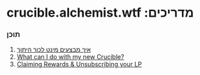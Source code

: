 # crucible.alchemist.wtf :מדריכים

### תוכן

1. [איך מבצעים מינט לכור היתוך](how-do-i-mint-a-crucible.md)
2. [What can I do with my new Crucible?](what-can-i-do-with-my-new-crucible.md)
3. [Claiming Rewards & Unsubscribing your LP](claiming-rewards-and-unsubscribing-your-lp.md)

